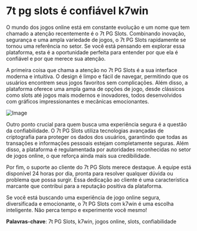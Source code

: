 # 7t pg slots é confiável k7win

O mundo dos jogos online está em constante evolução e um nome que tem chamado a atenção recentemente é o 7t PG Slots. Combinando inovação, segurança e uma ampla variedade de jogos, o 7t PG Slots rapidamente se tornou uma referência no setor. Se você está pensando em explorar essa plataforma, esta é a oportunidade perfeita para entender por que ela é confiável e por que merece sua atenção.

A primeira coisa que chama a atenção no 7t PG Slots é a sua interface moderna e intuitiva. O design é limpo e fácil de navegar, permitindo que os usuários encontrem seus jogos favoritos sem complicações. Além disso, a plataforma oferece uma ampla gama de opções de jogo, desde clássicos como slots até jogos mais modernos e inovadores, todos desenvolvidos com gráficos impressionantes e mecânicas emocionantes.

![Image](https://github.com/user-attachments/assets/b9de9dee-b60e-46a0-9e49-3c6ca594ed6f)

Outro ponto crucial para quem busca uma experiência segura é a questão da confiabilidade. O 7t PG Slots utiliza tecnologias avançadas de criptografia para proteger os dados dos usuários, garantindo que todas as transações e informações pessoais estejam completamente seguras. Além disso, a plataforma é regulamentada por autoridades reconhecidas no setor de jogos online, o que reforça ainda mais sua credibilidade.

Por fim, o suporte ao cliente do 7t PG Slots merece destaque. A equipe está disponível 24 horas por dia, pronta para resolver qualquer dúvida ou problema que possa surgir. Essa dedicação ao cliente é uma característica marcante que contribui para a reputação positiva da plataforma.

Se você está buscando uma experiência de jogo online segura, diversificada e emocionante, o 7t PG Slots com k7win é uma escolha inteligente. Não perca tempo e experimente você mesmo!

**Palavras-chave**: 7t PG Slots, k7win, jogos online, slots, confiabilidade